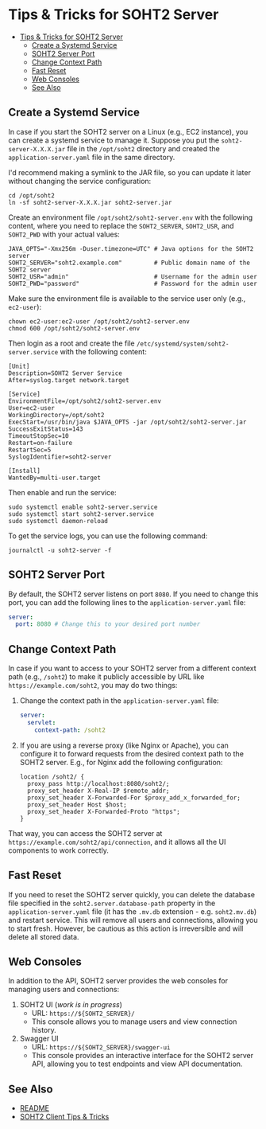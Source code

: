 Tips & Tricks for SOHT2 Server
==============================

<!-- TOC -->
* [Tips & Tricks for SOHT2 Server](#tips--tricks-for-soht2-server)
  * [Create a Systemd Service](#create-a-systemd-service)
  * [SOHT2 Server Port](#soht2-server-port)
  * [Change Context Path](#change-context-path)
  * [Fast Reset](#fast-reset)
  * [Web Consoles](#web-consoles)
  * [See Also](#see-also)
<!-- TOC -->

Create a Systemd Service
------------------------

In case if you start the SOHT2 server on a Linux (e.g., EC2 instance), you can create a systemd
service to manage it. Suppose you put the `soht2-server-X.X.X.jar` file in the `/opt/soht2`
directory and created the `application-server.yaml` file in the same directory.

I'd recommend making a symlink to the JAR file, so you can update it later without changing the
service configuration:

```shell
cd /opt/soht2
ln -sf soht2-server-X.X.X.jar soht2-server.jar
```

Create an environment file `/opt/soht2/soht2-server.env` with the following content,
where you need to replace the `SOHT2_SERVER`, `SOHT2_USR`, and `SOHT2_PWD` with your actual values:

```shell
JAVA_OPTS="-Xmx256m -Duser.timezone=UTC" # Java options for the SOHT2 server
SOHT2_SERVER="soht2.example.com"         # Public domain name of the SOHT2 server
SOHT2_USR="admin"                        # Username for the admin user
SOHT2_PWD="password"                     # Password for the admin user
```

Make sure the environment file is available to the service user only (e.g., `ec2-user`):

```shell
chown ec2-user:ec2-user /opt/soht2/soht2-server.env
chmod 600 /opt/soht2/soht2-server.env
```

Then login as a root and create the file `/etc/systemd/system/soht2-server.service` with the
following content:

```properties
[Unit]
Description=SOHT2 Server Service
After=syslog.target network.target

[Service]
EnvironmentFile=/opt/soht2/soht2-server.env
User=ec2-user
WorkingDirectory=/opt/soht2
ExecStart=/usr/bin/java $JAVA_OPTS -jar /opt/soht2/soht2-server.jar
SuccessExitStatus=143
TimeoutStopSec=10
Restart=on-failure
RestartSec=5
SyslogIdentifier=soht2-server

[Install]
WantedBy=multi-user.target
```

Then enable and run the service:

```shell
sudo systemctl enable soht2-server.service
sudo systemctl start soht2-server.service
sudo systemctl daemon-reload
```

To get the service logs, you can use the following command:

```shell
journalctl -u soht2-server -f
```

SOHT2 Server Port
-----------------

By default, the SOHT2 server listens on port `8080`. If you need to change this port, you can add
the following lines to the `application-server.yaml` file:

```yaml
server:
  port: 8080 # Change this to your desired port number
```

Change Context Path
-------------------

In case if you want to access to your SOHT2 server from a different context path (e.g., `/soht2`) to
make it publicly accessible by URL like `https://example.com/soht2`, you may do two things:

1. Change the context path in the `application-server.yaml` file:
   ```yaml
   server:
     servlet:
       context-path: /soht2
   ```
2. If you are using a reverse proxy (like Nginx or Apache), you can configure it to forward requests
   from the desired context path to the SOHT2 server.
   E.g., for Nginx add the following configuration:
    ```nginx configuration
    location /soht2/ {
      proxy_pass http://localhost:8080/soht2/;
      proxy_set_header X-Real-IP $remote_addr;
      proxy_set_header X-Forwarded-For $proxy_add_x_forwarded_for;
      proxy_set_header Host $host;
      proxy_set_header X-Forwarded-Proto "https";
    }
    ```

That way, you can access the SOHT2 server at `https://example.com/soht2/api/connection`, and it
allows all the UI components to work correctly.

Fast Reset
----------

If you need to reset the SOHT2 server quickly, you can delete the database file specified in the
`soht2.server.database-path` property in the `application-server.yaml` file (it has the `.mv.db`
extension - e.g. `soht2.mv.db`) and restart service. This will remove all users and connections,
allowing you to start fresh. However, be cautious as this action is irreversible and will delete all
stored data.

Web Consoles
------------

In addition to the API, SOHT2 server provides the web consoles for managing users and connections:

1. SOHT2 UI (_work is in progress_)
    - URL: `https://${SOHT2_SERVER}/`
    - This console allows you to manage users and view connection history.
2. Swagger UI
    - URL: `https://${SOHT2_SERVER}/swagger-ui`
    - This console provides an interactive interface for the SOHT2 server API, allowing you to test
      endpoints and view API documentation.

See Also
--------

- [README](../README.md)
- [SOHT2 Client Tips & Tricks](tips-client.md)
